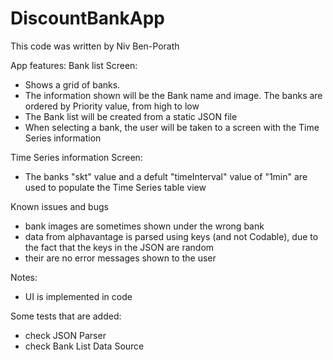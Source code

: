 # DiscountBankApp

This code was written by Niv Ben-Porath

App features:
Bank list Screen:
* Shows a grid of banks.
* The information shown will be the Bank name and image. The banks are ordered by Priority value, from high to low
* The Bank list will be created from a static JSON file
* When selecting a bank, the user will be taken to a screen with the Time Series information

Time Series information Screen:
* The banks "skt" value and a defult "timeInterval" value of "1min" are used to populate the Time Series table view


Known issues and bugs
* bank images are sometimes shown under the wrong bank
* data from alphavantage is parsed using keys (and not Codable), due to the fact that the keys in the JSON are random
* their are no error messages shown to the user

Notes:
* UI is implemented in code


Some tests that are added:
* check JSON Parser
* check Bank List Data Source 





